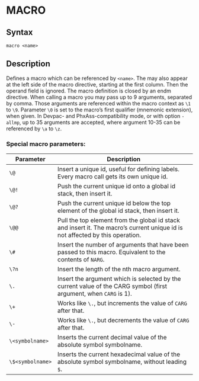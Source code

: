 # MACRO

## Syntax
```assembly
macro <name>
```

## Description
Defines a macro which can be referenced by `<name>`.
The <name> may also appear at the left side of the macro directive, starting at the first column. Then the operand field is ignored. The macro definition is closed by an endm directive. When calling a macro you may pass up to 9 arguments, separated by comma. Those arguments are referenced within the macro context as `\1` to `\9`. Parameter `\0` is set to the macro’s first qualifier (mnemonic extension), when given. In Devpac- and PhxAss-compatibility mode, or with option `-allmp`, up to 35 arguments are accepted, where argument 10-35 can be referenced by `\a` to `\z`.

### Special macro parameters:

|Parameter|Description|
|---------|-----------|
|`\@`|Insert a unique id, useful for defining labels. Every macro call gets its own unique id.|
|`\@!`|Push the current unique id onto a global id stack, then insert it.|
|`\@?`|Push the current unique id below the top element of the global id stack, then insert it.|
|`\@@`|Pull the top element from the global id stack and insert it. The macro’s current unique id is not affected by this operation.|
|`\#`|Insert the number of arguments that have been passed to this macro. Equivalent to the contents of `NARG`.|
|`\?n`|Insert the length of the nth macro argument.|
|`\.`|Insert the argument which is selected by the current value of the CARG symbol (first argument, when `CARG` is 1).|
|`\+`|Works like `\.`, but increments the value of `CARG` after that.|
|`\-`|Works like `\.`, but decrements the value of `CARG` after that.|
|`\<symbolname>`|Inserts the current decimal value of the absolute symbol symbolname.|
|`\$<symbolname>`|Inserts the current hexadecimal value of the absolute symbol symbolname, without leading `$`.|
